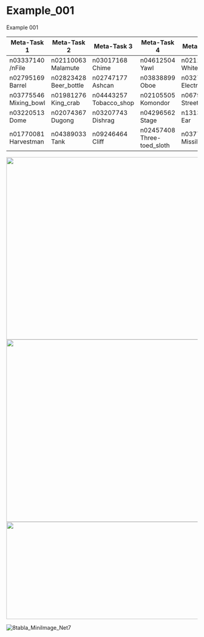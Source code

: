 # Example_001
Example 001

|**Meta-Task 1**           |Meta-Task 2          |Meta-Task 3           |Meta-Task 4                |Meta-Task 5               |
|----------------------|---------------------|----------------------|---------------------------|--------------------------|
|n03337140	/nFile	     |n02110063	Malamute	 |n03017168	Chime		    |n04612504	Yawl	          |n02114548	White_wolf     |
|n02795169	Barrel		 |n02823428	Beer_bottle|n02747177	Ashcan		  |n03838899	Oboe		        |n03272010	Electric_guitar|
|n03775546	Mixing_bowl|n01981276	King_crab	 |n04443257	Tobacco_shop|n02105505	Komondor		    |n06794110	Street_sign    |
|n03220513	Dome		   |n02074367	Dugong		 |n03207743	Dishrag		  |n04296562	Stage		        |n13133613	Ear            |
|n01770081	Harvestman |n04389033	Tank		   |n09246464	Cliff		    |n02457408	Three-toed_sloth|n03773504	Missile        |





<img src="https://user-images.githubusercontent.com/101822861/158867652-a13f21bb-46f2-444d-938e-ef845f39c8fd.jpg" width="1024" height="480">



<img src="https://user-images.githubusercontent.com/101822861/158875506-0c256ab1-79aa-467b-8233-b2d7930605a7.jpg" width="1024" height="480">


<img src="https://user-images.githubusercontent.com/101822861/158876226-eb615283-a770-4aa3-b5ec-46de593add7a.jpg" width="512" height="256">


![8tabla_MiniImage_Net7](https://user-images.githubusercontent.com/101822861/158877272-0b969dcb-7650-4ba7-86c1-e966095b7238.jpg)

